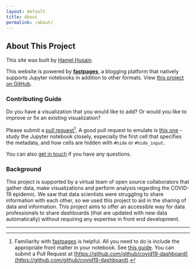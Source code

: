 ```yaml
---
layout: default
title: About
permalink: /about/
---
```


## About This Project

This site was built by [Hamel Husain](https://twitter.com/HamelHusain).  

This website is powered by **[fastpages](https://github.com/fastai/fastpages)**, a blogging platform that natively supports Jupyter notebooks in addition to other formats.  View [this project on GitHub](https://github.com/github/covid19-dashboard).

### Contributing Guide

Do you have a visualization that you would like to add?  Or would you like to improve or fix an existing visualization?  

Please submit a [pull request](https://github.com/github/covid19-dashboard)[^1].  A good pull request to emulate is [this one](https://github.com/github/covid19-dashboard/pull/57/files) - study the Jupyter notebook closely, especially the first cell that specifies the metadata, and how cells are hidden with `#hide` or `#hide_input`.  

You can also [get in touch](https://twitter.com/HamelHusain) if you have any questions.

### Background

This project is supported by a virtual team of open source collaborators that gather data, make visualizations and perform analysis regarding the COVID-19 epidemic. We saw that data scientists were struggling to share information with each other, so we used this project to aid in the sharing of data and information.  This project aims to offer an accessible way for data professionals to share dashboards (that are updated with new data automatically) without requiring any expertise in front end development.

---

[^1]: Familiarity with [fastpages](https://github.com/fastai/fastpages) is helpful.  All you need to do is include the appropriate front matter in your notebook.  See [this guide](https://github.com/fastai/fastpages#customizing-blog-posts-with-front-matter). You can submit a Pull Request at [https://github.com/github/covid19-dashboard](https://github.com/github/covid19-dashboard).

